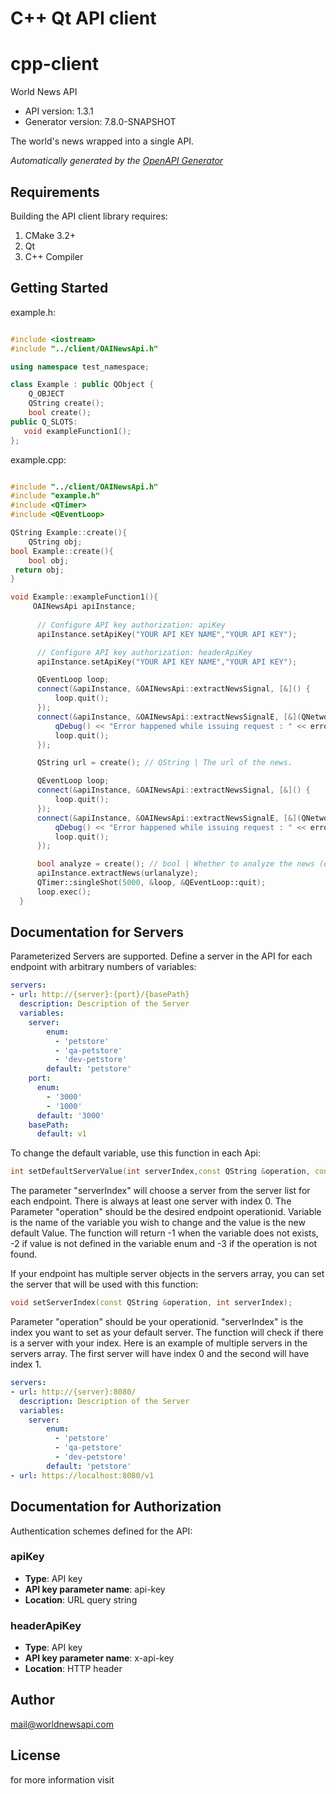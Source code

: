 # C++ Qt API client

# cpp-client

World News API

- API version: 1.3.1
- Generator version: 7.8.0-SNAPSHOT

The world's news wrapped into a single API.


*Automatically generated by the [OpenAPI Generator](https://openapi-generator.tech)*


## Requirements

Building the API client library requires:

1. CMake 3.2+
2. Qt
3. C++ Compiler

## Getting Started

example.h:
```c++

#include <iostream>
#include "../client/OAINewsApi.h"

using namespace test_namespace;

class Example : public QObject {
    Q_OBJECT
    QString create();
    bool create();
public Q_SLOTS:
   void exampleFunction1();
};

```

example.cpp:
```c++

#include "../client/OAINewsApi.h"
#include "example.h"
#include <QTimer>
#include <QEventLoop>

QString Example::create(){
    QString obj;
bool Example::create(){
    bool obj;
 return obj;
}

void Example::exampleFunction1(){
     OAINewsApi apiInstance;
     
      // Configure API key authorization: apiKey
      apiInstance.setApiKey("YOUR API KEY NAME","YOUR API KEY");

      // Configure API key authorization: headerApiKey
      apiInstance.setApiKey("YOUR API KEY NAME","YOUR API KEY");

      QEventLoop loop;
      connect(&apiInstance, &OAINewsApi::extractNewsSignal, [&]() {
          loop.quit();
      });
      connect(&apiInstance, &OAINewsApi::extractNewsSignalE, [&](QNetworkReply::NetworkError, QString error_str) {
          qDebug() << "Error happened while issuing request : " << error_str;
          loop.quit();
      });

      QString url = create(); // QString | The url of the news.

      QEventLoop loop;
      connect(&apiInstance, &OAINewsApi::extractNewsSignal, [&]() {
          loop.quit();
      });
      connect(&apiInstance, &OAINewsApi::extractNewsSignalE, [&](QNetworkReply::NetworkError, QString error_str) {
          qDebug() << "Error happened while issuing request : " << error_str;
          loop.quit();
      });

      bool analyze = create(); // bool | Whether to analyze the news (extract entities etc.)
      apiInstance.extractNews(urlanalyze);
      QTimer::singleShot(5000, &loop, &QEventLoop::quit);
      loop.exec();
  }

```

## Documentation for Servers

Parameterized Servers are supported. Define a server in the API for each endpoint with arbitrary numbers of variables:

```yaml
servers:
- url: http://{server}:{port}/{basePath}
  description: Description of the Server
  variables:
    server:
        enum:
          - 'petstore'
          - 'qa-petstore'
          - 'dev-petstore'
        default: 'petstore'
    port:
      enum:
        - '3000'
        - '1000'
      default: '3000'
    basePath:
      default: v1
```
To change the default variable, use this function in each Api:
```c++
int setDefaultServerValue(int serverIndex,const QString &operation, const QString &variable,const QString &val);
```
The parameter "serverIndex" will choose a server from the server list for each endpoint. There is always at least one server with index 0. The Parameter "operation" should be the desired endpoint operationid.
Variable is the name of the variable you wish to change and the value is the new default Value.
The function will return -1 when the variable does not exists, -2 if value is not defined in the variable enum and -3 if the operation is not found.

If your endpoint has multiple server objects in the servers array, you can set the server that will be used with this function:
```c++
void setServerIndex(const QString &operation, int serverIndex);
```
Parameter "operation" should be your operationid. "serverIndex" is the index you want to set as your default server. The function will check if there is a server with your index.
Here is an example of multiple servers in the servers array. The first server will have index 0 and the second will have index 1.
```yaml
servers:
- url: http://{server}:8080/
  description: Description of the Server
  variables:
    server:
        enum:
          - 'petstore'
          - 'qa-petstore'
          - 'dev-petstore'
        default: 'petstore'
- url: https://localhost:8080/v1
```

## Documentation for Authorization

Authentication schemes defined for the API:
### apiKey


- **Type**: API key
- **API key parameter name**: api-key
- **Location**: URL query string

### headerApiKey


- **Type**: API key
- **API key parameter name**: x-api-key
- **Location**: HTTP header


## Author

mail@worldnewsapi.com


## License

 for more information visit []()
